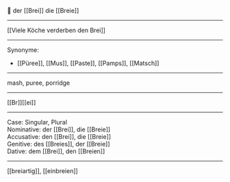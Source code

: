 🥣  der [[Brei]]
die [[Breie]]

---
[[Viele Köche verderben den Brei]]


---
Synonyme:
- [[Püree]], [[Mus]], [[Paste]], [[Pamps]], [[Matsch]]

---
mash, puree, porridge

---
[[Br]][[ei]]

---
Case: Singular, Plural  
Nominative: der [[Brei]], die [[Breie]]  
Accusative: den [[Brei]], die [[Breie]]  
Genitive: des [[Breies]], der [[Breie]]  
Dative: dem [[Brei]], den [[Breien]] 

---
[[breiartig]], [[einbreien]]